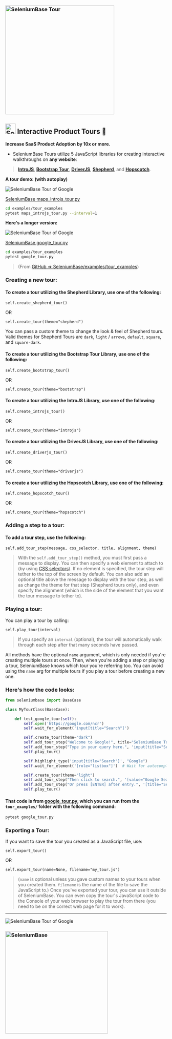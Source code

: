 <h3 align="left"><img src="https://seleniumbase.io/cdn/img/g_maps_tour.png" alt="SeleniumBase Tour" width="340" /></h3>

## [<img src="https://seleniumbase.io/img/logo6.png" title="SeleniumBase" width="32">](https://github.com/seleniumbase/SeleniumBase/) Interactive Product Tours 🚎

<p><b>Increase SaaS Product Adoption by 10x or more.</b></p>

* SeleniumBase Tours utilize 5 JavaScript libraries for creating interactive walkthroughs on **any website**:

> **[IntroJS](https://introjs.com/)**, **[Bootstrap Tour](http://bootstraptour.com/)**, **[DriverJS](https://kamranahmed.info/driver.js/)**, **[Shepherd](https://shepherdjs.dev/)**, and **[Hopscotch](https://linkedinattic.github.io/hopscotch/)**.

<b>A tour demo: (with autoplay)</b>

<img src="https://seleniumbase.io/cdn/gif/introjs_tour.gif" title="SeleniumBase Tour of Google"><br>

[SeleniumBase maps_introjs_tour.py](https://github.com/seleniumbase/SeleniumBase/blob/master/examples/tour_examples/maps_introjs_tour.py)

```bash
cd examples/tour_examples
pytest maps_introjs_tour.py --interval=1
```

<b>Here's a longer version:</b>

<img src="https://seleniumbase.io/cdn/gif/google_tour_4.gif" title="SeleniumBase Tour of Google"><br>

[SeleniumBase google_tour.py](https://github.com/seleniumbase/SeleniumBase/blob/master/examples/tour_examples/google_tour.py)

```bash
cd examples/tour_examples
pytest google_tour.py
```

> (From [GitHub => SeleniumBase/examples/tour_examples](https://github.com/seleniumbase/SeleniumBase/blob/master/examples/tour_examples))


### Creating a new tour:

#### To create a tour utilizing the Shepherd Library, use one of the following:

``self.create_shepherd_tour()``

OR

``self.create_tour(theme="shepherd")``

You can pass a custom theme to change the look & feel of Shepherd tours. Valid themes for Shepherd Tours are ``dark``, ``light`` / ``arrows``, ``default``, ``square``, and ``square-dark``.

#### To create a tour utilizing the Bootstrap Tour Library, use one of the following:

``self.create_bootstrap_tour()``

OR

``self.create_tour(theme="bootstrap")``

#### To create a tour utilizing the IntroJS Library, use one of the following:

``self.create_introjs_tour()``

OR

``self.create_tour(theme="introjs")``

#### To create a tour utilizing the DriverJS Library, use one of the following:

``self.create_driverjs_tour()``

OR

``self.create_tour(theme="driverjs")``

#### To create a tour utilizing the Hopscotch Library, use one of the following:

``self.create_hopscotch_tour()``

OR

``self.create_tour(theme="hopscotch")``

### Adding a step to a tour:

#### To add a tour step, use the following:

``self.add_tour_step(message, css_selector, title, alignment, theme)``

> With the ``self.add_tour_step()`` method, you must first pass a message to display. You can then specify a web element to attach to (by using [CSS selectors](https://www.w3schools.com/cssref/css_selectors.asp)). If no element is specified, the tour step will tether to the top of the screen by default. You can also add an optional title above the message to display with the tour step, as well as change the theme for that step (Shepherd tours only), and even specify the alignment (which is the side of the element that you want the tour message to tether to).


### Playing a tour:

You can play a tour by calling:

``self.play_tour(interval)``

> If you specify an ``interval`` (optional), the tour will automatically walk through each step after that many seconds have passed.


All methods have the optional ``name`` argument, which is only needed if you're creating multiple tours at once. Then, when you're adding a step or playing a tour, SeleniumBase knows which tour you're referring too. You can avoid using the ``name`` arg for multiple tours if you play a tour before creating a new one.

### Here's how the code looks:

```python
from seleniumbase import BaseCase

class MyTourClass(BaseCase):

    def test_google_tour(self):
        self.open('https://google.com/ncr')
        self.wait_for_element('input[title="Search"]')

        self.create_tour(theme="dark")
        self.add_tour_step("Welcome to Google!", title="SeleniumBase Tours")
        self.add_tour_step("Type in your query here.", 'input[title="Search"]')
        self.play_tour()

        self.highlight_type('input[title="Search"]', "Google")
        self.wait_for_element('[role="listbox"]')  # Wait for autocomplete

        self.create_tour(theme="light")
        self.add_tour_step("Then click to search.", '[value="Google Search"]')
        self.add_tour_step("Or press [ENTER] after entry.", '[title="Search"]')
        self.play_tour()
```

#### That code is from [google_tour.py](https://github.com/seleniumbase/SeleniumBase/blob/master/examples/tour_examples/google_tour.py), which you can run from the ``tour_examples/`` folder with the following command:

```bash
pytest google_tour.py
```

### Exporting a Tour:

If you want to save the tour you created as a JavaScript file, use:

``self.export_tour()``

OR

``self.export_tour(name=None, filename="my_tour.js")``

> (``name`` is optional unless you gave custom names to your tours when you created them. ``filename`` is the name of the file to save the JavaScript to.) Once you've exported your tour, you can use it outside of SeleniumBase. You can even copy the tour's JavaScript code to the Console of your web browser to play the tour from there (you need to be on the correct web page for it to work).

--------

<img src="https://seleniumbase.io/cdn/gif/driverjs_tour_2.gif" title="SeleniumBase Tour of Google"><br>

<h3 align="left"><img src="https://seleniumbase.io/cdn/img/sb_logo_b.png" alt="SeleniumBase" width="320" /></h3>
